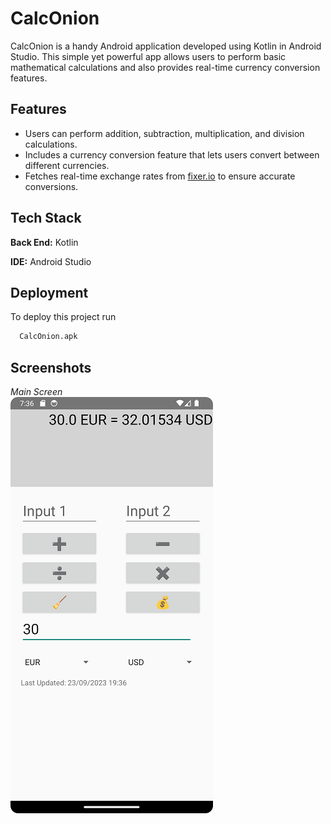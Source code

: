 
# CalcOnion

CalcOnion is a handy Android application developed using Kotlin in Android Studio. This simple yet powerful app allows users to perform basic mathematical calculations and also provides real-time currency conversion features.


## Features

- Users can perform addition, subtraction, multiplication, and division calculations.
- Includes a currency conversion feature that lets users convert between different currencies.
- Fetches real-time exchange rates from [fixer.io](https://fixer.io/) to ensure accurate conversions.



## Tech Stack

**Back End:** Kotlin

**IDE:** Android Studio


## Deployment

To deploy this project run

```bash
  CalcOnion.apk
```

## Screenshots
*Main Screen*</br>
![Main Screen](https://github.com/manosmin/CalcOnion/blob/master/screenshots/Screenshot_20230923_193705.png)

